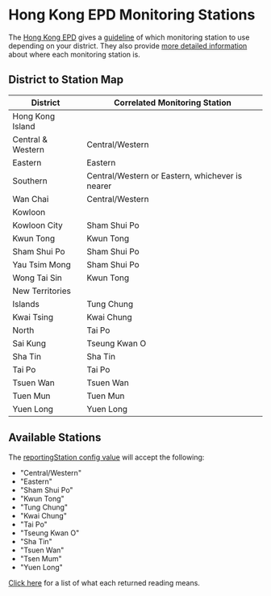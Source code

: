 # Hong Kong EPD Monitoring Stations

The [Hong Kong EPD](http://www.aqhi.gov.hk) gives a [guideline](http://www.aqhi.gov.hk/en/what-is-aqhi/faqs.html#e_11) of which monitoring station to use depending on your district. They also provide [more detailed information](http://www.aqhi.gov.hk/en/monitoring-network/air-quality-monitoring-stations.html) about where each monitoring station is.

## District to Station Map

District          | Correlated Monitoring Station
----------------- | -----------------------------------------------
Hong Kong Island  |
Central & Western | Central/Western
Eastern           | Eastern
Southern          | Central/Western or Eastern, whichever is nearer
Wan Chai          | Central/Western
Kowloon           |
Kowloon City      | Sham Shui Po
Kwun Tong         | Kwun Tong
Sham Shui Po      | Sham Shui Po
Yau Tsim Mong     | Sham Shui Po
Wong Tai Sin      | Kwun Tong
New Territories   |
Islands           | Tung Chung
Kwai Tsing        | Kwai Chung
North             | Tai Po
Sai Kung          | Tseung Kwan O
Sha Tin           | Sha Tin
Tai Po            | Tai Po
Tsuen Wan         | Tsuen Wan
Tuen Mun          | Tuen Mun
Yuen Long         | Yuen Long

## Available Stations

The [reportingStation config value](device-config-schema.coffee) will accept the following:

- "Central/Western"
- "Eastern"
- "Sham Shui Po"
- "Kwun Tong"
- "Tung Chung"
- "Kwai Chung"
- "Tai Po"
- "Tseung Kwan O"
- "Sha Tin"
- "Tsuen Wan"
- "Tsen Mum"
- "Yuen Long"

[Click here](Air_Quality_Readings.md) for a list of what each returned reading means.
